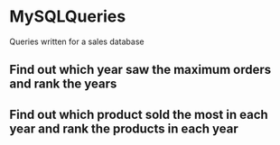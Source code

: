 # MySQLQueries
Queries written for a sales database

## Find out which year saw the maximum orders and rank the years

## Find out which product sold the most in each year and rank the products in each year
